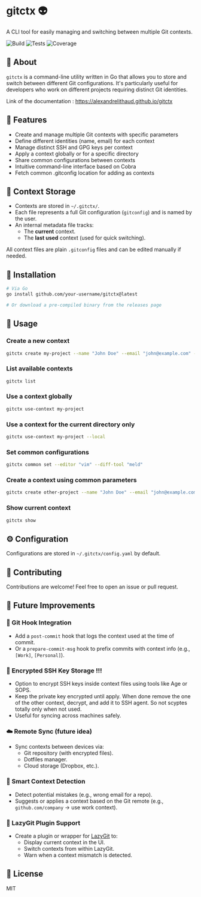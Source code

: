 # gitctx 👽

A CLI tool for easily managing and switching between multiple Git contexts.

![Build](https://github.com/alexandreLITHAUD/gitctx/actions/workflows/launch-CI.yaml/badge.svg)
![Tests](https://img.shields.io/endpoint?url=https://gist.githubusercontent.com/alexandreLITHAUD/3aff3ab94739bdcdd6a9640f0150eeda/raw/gitctx-tests.json)
![Coverage](https://img.shields.io/endpoint?url=https://gist.githubusercontent.com/alexandreLITHAUD/3aff3ab94739bdcdd6a9640f0150eeda/raw/gitctx-coverage.json)

## 📖 About

`gitctx` is a command-line utility written in Go that allows you to store and switch between different Git configurations. It's particularly useful for developers who work on different projects requiring distinct Git identities.

Link of the documentation : https://alexandrelithaud.github.io/gitctx

## 🌟 Features

- Create and manage multiple Git contexts with specific parameters
- Define different identities (name, email) for each context
- Manage distinct SSH and GPG keys per context
- Apply a context globally or for a specific directory
- Share common configurations between contexts
- Intuitive command-line interface based on Cobra
- Fetch common .gitconfig location for adding as contexts

## 📁 Context Storage

- Contexts are stored in `~/.gitctx/`.
- Each file represents a full Git configuration (`gitconfig`) and is named by the user.
- An internal metadata file tracks:
  - The **current** context.
  - The **last used** context (used for quick switching).

All context files are plain `.gitconfig` files and can be edited manually if needed.

## 🚀 Installation

```bash
# Via Go
go install github.com/your-username/gitctx@latest

# Or download a pre-compiled binary from the releases page
```

## 🔧 Usage

### Create a new context

```bash
gitctx create my-project --name "John Doe" --email "john@example.com" --ssh-key ~/.ssh/id_rsa_project --gpg-key ABC123
```

### List available contexts

```bash
gitctx list
```

### Use a context globally

```bash
gitctx use-context my-project
```

### Use a context for the current directory only

```bash
gitctx use-context my-project --local
```

### Set common configurations

```bash
gitctx common set --editor "vim" --diff-tool "meld"
```

### Create a context using common parameters

```bash
gitctx create other-project --name "John Doe" --email "john@example.com" --use-common
```

### Show current context

```bash
gitctx show
```

## ⚙️ Configuration

Configurations are stored in `~/.gitctx/config.yaml` by default.

## 🤝 Contributing

Contributions are welcome! Feel free to open an issue or pull request.

## 🚀 Future Improvements

### 🔄 Git Hook Integration

- Add a `post-commit` hook that logs the context used at the time of commit.
- Or a `prepare-commit-msg` hook to prefix commits with context info (e.g., `[Work]`, `[Personal]`).

### 🔐 Encrypted SSH Key Storage !!!

- Option to encrypt SSH keys inside context files using tools like Age or SOPS.
- Keep the private key encrypted until apply. When done remove the one of the other context, decrypt, and add it to SSH agent. So not scyptes totally only when not used.
- Useful for syncing across machines safely.

### ☁️ Remote Sync (future idea)

- Sync contexts between devices via:
  - Git repository (with encrypted files).
  - Dotfiles manager.
  - Cloud storage (Dropbox, etc.).

### 🧠 Smart Context Detection

- Detect potential mistakes (e.g., wrong email for a repo).
- Suggests or applies a context based on the Git remote (e.g., `github.com/company` → use work context).

### 🧩 LazyGit Plugin Support

- Create a plugin or wrapper for [LazyGit](https://github.com/jesseduffield/lazygit) to:
  - Display current context in the UI.
  - Switch contexts from within LazyGit.
  - Warn when a context mismatch is detected.

## 📄 License

MIT

